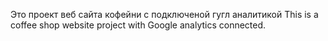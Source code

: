 Это проект веб сайта кофейни с подключеной гугл аналитикой
This is a coffee shop website project with Google analytics connected.
